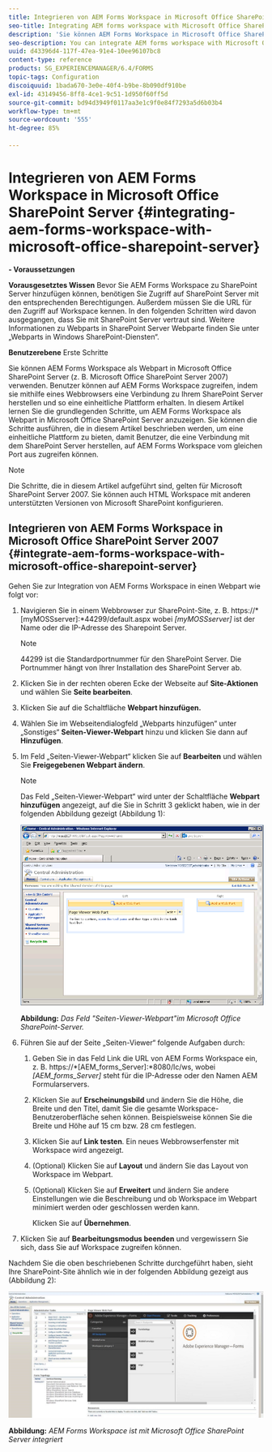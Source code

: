 ```yaml
---
title: Integrieren von AEM Forms Workspace in Microsoft Office SharePoint Server
seo-title: Integrating AEM forms workspace with Microsoft Office SharePoint Server
description: 'Sie können AEM Forms Workspace in Microsoft Office SharePoint Server integrieren. '
seo-description: You can integrate AEM forms workspace with Microsoft Office SharePoint Server.
uuid: d43396d4-117f-47ea-91e4-10ee96107bc8
content-type: reference
products: SG_EXPERIENCEMANAGER/6.4/FORMS
topic-tags: Configuration
discoiquuid: 1bada670-3e0e-40f4-b9be-8b090df910be
exl-id: 43149456-8ff8-4ce1-9c51-1d950f60ff5d
source-git-commit: bd94d3949f0117aa3e1c9f0e84f7293a5d6b03b4
workflow-type: tm+mt
source-wordcount: '555'
ht-degree: 85%

---
```


# Integrieren von AEM Forms Workspace in Microsoft Office SharePoint Server {#integrating-aem-forms-workspace-with-microsoft-office-sharepoint-server}

**- Voraussetzungen**

**Vorausgesetztes Wissen** 
Bevor Sie AEM Forms Workspace zu SharePoint Server hinzufügen können, benötigen Sie Zugriff auf SharePoint Server mit den entsprechenden Berechtigungen. Außerdem müssen Sie die URL für den Zugriff auf Workspace kennen. In den folgenden Schritten wird davon ausgegangen, dass Sie mit SharePoint Server vertraut sind. Weitere Informationen zu Webparts in SharePoint Server Webparte finden Sie unter „Webparts in Windows SharePoint-Diensten“.

**Benutzerebene** Erste Schritte

Sie können AEM Forms Workspace als Webpart in Microsoft Office SharePoint Server (z. B. Microsoft Office SharePoint Server 2007) verwenden. Benutzer können auf AEM Forms Workspace zugreifen, indem sie mithilfe eines Webbrowsers eine Verbindung zu Ihrem SharePoint Server herstellen und so eine einheitliche Plattform erhalten. In diesem Artikel lernen Sie die grundlegenden Schritte, um AEM Forms Workspace als Webpart in Microsoft Office SharePoint Server anzuzeigen. Sie können die Schritte ausführen, die in diesem Artikel beschrieben werden, um eine einheitliche Plattform zu bieten, damit Benutzer, die eine Verbindung mit dem SharePoint Server herstellen, auf AEM Forms Workspace vom gleichen Port aus zugreifen können.

>[!NOTE]
>
>Die Schritte, die in diesem Artikel aufgeführt sind, gelten für Microsoft SharePoint Server 2007. Sie können auch HTML Workspace mit anderen unterstützten Versionen von Microsoft SharePoint konfigurieren.

## Integrieren von AEM Forms Workspace in Microsoft Office SharePoint Server 2007 {#integrate-aem-forms-workspace-with-microsoft-office-sharepoint-server}

Gehen Sie zur Integration von AEM Forms Workspace in einen Webpart wie folgt vor:

1. Navigieren Sie in einem Webbrowser zur SharePoint-Site, z. B. https://*[myMOSSserver]:*44299/default.aspx wobei *[myMOSSserver]* ist der Name oder die IP-Adresse des Sharepoint Server.

   >[!NOTE]
   >
   >44299 ist die Standardportnummer für den SharePoint Server. Die Portnummer hängt von Ihrer Installation des SharePoint Server ab.

1. Klicken Sie in der rechten oberen Ecke der Webseite auf **Site-Aktionen** und wählen Sie **Seite bearbeiten**.
1. Klicken Sie auf die Schaltfläche **Webpart hinzufügen.**
1. Wählen Sie im Webseitendialogfeld „Webparts hinzufügen“ unter „Sonstiges“ **Seiten-Viewer-Webpart** hinzu und klicken Sie dann auf **Hinzufügen**.
1. Im Feld „Seiten-Viewer-Webpart“ klicken Sie auf **Bearbeiten** und wählen Sie **Freigegebenen Webpart ändern**.

   >[!NOTE]
   >
   >Das Feld „Seiten-Viewer-Webpart“ wird unter der Schaltfläche **Webpart hinzufügen** angezeigt, auf die Sie in Schritt 3 geklickt haben, wie in der folgenden Abbildung gezeigt (Abbildung 1):

   ![Feld „Seiten-Viewer-Webpart“ in Microsoft Office SharePoint Server.](assets/page-viewer-web-part-box-in-microsoft-office-sharepoint-server.png)

   **Abbildung:** *Das Feld &quot;Seiten-Viewer-Webpart&quot;im Microsoft Office SharePoint-Server.*

1. Führen Sie auf der Seite „Seiten-Viewer“ folgende Aufgaben durch:

   1. Geben Sie in das Feld Link die URL von AEM Forms Workspace ein, z. B. https://*[AEM_forms_Server]:*8080/lc/ws, wobei *[AEM_forms_Server]* steht für die IP-Adresse oder den Namen AEM Formularservers.
   1. Klicken Sie auf **Erscheinungsbild** und ändern Sie die Höhe, die Breite und den Titel, damit Sie die gesamte Workspace-Benutzeroberfläche sehen können. Beispielsweise können Sie die Breite und Höhe auf 15 cm bzw. 28 cm festlegen.
   1. Klicken Sie auf **Link testen**. Ein neues Webbrowserfenster mit Workspace wird angezeigt.
   1. (Optional) Klicken Sie auf **Layout** und ändern Sie das Layout von Workspace im Webpart.
   1. (Optional) Klicken Sie auf **Erweitert** und ändern Sie andere Einstellungen wie die Beschreibung und ob Workspace im Webpart minimiert werden oder geschlossen werden kann.

      Klicken Sie auf **Übernehmen**.

1. Klicken Sie auf **Bearbeitungsmodus beenden** und vergewissern Sie sich, dass Sie auf Workspace zugreifen können.

Nachdem Sie die oben beschriebenen Schritte durchgeführt haben, sieht Ihre SharePoint-Site ähnlich wie in der folgenden Abbildung gezeigt aus (Abbildung 2):

![AEM Forms Workspace in Microsoft Office SharePoint Server integriert](assets/aem-forms-workspace.jpg)

**Abbildung:** *AEM Forms Workspace ist mit Microsoft Office SharePoint Server integriert*
